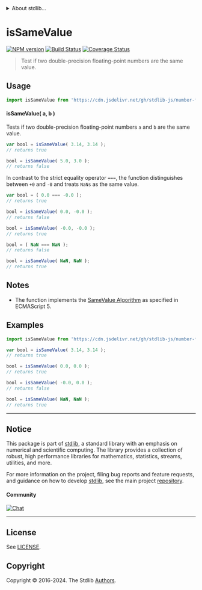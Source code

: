 <!--

@license Apache-2.0

Copyright (c) 2024 The Stdlib Authors.

Licensed under the Apache License, Version 2.0 (the "License");
you may not use this file except in compliance with the License.
You may obtain a copy of the License at

   http://www.apache.org/licenses/LICENSE-2.0

Unless required by applicable law or agreed to in writing, software
distributed under the License is distributed on an "AS IS" BASIS,
WITHOUT WARRANTIES OR CONDITIONS OF ANY KIND, either express or implied.
See the License for the specific language governing permissions and
limitations under the License.

-->


<details>
  <summary>
    About stdlib...
  </summary>
  <p>We believe in a future in which the web is a preferred environment for numerical computation. To help realize this future, we've built stdlib. stdlib is a standard library, with an emphasis on numerical and scientific computation, written in JavaScript (and C) for execution in browsers and in Node.js.</p>
  <p>The library is fully decomposable, being architected in such a way that you can swap out and mix and match APIs and functionality to cater to your exact preferences and use cases.</p>
  <p>When you use stdlib, you can be absolutely certain that you are using the most thorough, rigorous, well-written, studied, documented, tested, measured, and high-quality code out there.</p>
  <p>To join us in bringing numerical computing to the web, get started by checking us out on <a href="https://github.com/stdlib-js/stdlib">GitHub</a>, and please consider <a href="https://opencollective.com/stdlib">financially supporting stdlib</a>. We greatly appreciate your continued support!</p>
</details>

# isSameValue

[![NPM version][npm-image]][npm-url] [![Build Status][test-image]][test-url] [![Coverage Status][coverage-image]][coverage-url] <!-- [![dependencies][dependencies-image]][dependencies-url] -->

> Test if two double-precision floating-point numbers are the same value.



<section class="usage">

## Usage

```javascript
import isSameValue from 'https://cdn.jsdelivr.net/gh/stdlib-js/number-float64-base-assert-is-same-value@v0.2.1-deno/mod.js';
```

#### isSameValue( a, b )

Tests if two double-precision floating-point numbers `a` and `b` are the same value.

```javascript
var bool = isSameValue( 3.14, 3.14 );
// returns true

bool = isSameValue( 5.0, 3.0 );
// returns false
```

In contrast to the strict equality operator `===`, the function distinguishes between `+0` and `-0` and treats `NaNs` as the same value.

<!-- eslint-disable no-compare-neg-zero, use-isnan -->

```javascript
var bool = ( 0.0 === -0.0 );
// returns true

bool = isSameValue( 0.0, -0.0 );
// returns false

bool = isSameValue( -0.0, -0.0 );
// returns true

bool = ( NaN === NaN );
// returns false

bool = isSameValue( NaN, NaN );
// returns true
```

</section>

<!-- /.usage -->

<section class="notes">

## Notes

-   The function implements the [SameValue Algorithm][ecma-262-same-value-algorithm] as specified in ECMAScript 5.

</section>

<!-- /.notes -->

<section class="examples">

## Examples

<!-- eslint no-undef: "error" -->

```javascript
import isSameValue from 'https://cdn.jsdelivr.net/gh/stdlib-js/number-float64-base-assert-is-same-value@v0.2.1-deno/mod.js';

var bool = isSameValue( 3.14, 3.14 );
// returns true

bool = isSameValue( 0.0, 0.0 );
// returns true

bool = isSameValue( -0.0, 0.0 );
// returns false

bool = isSameValue( NaN, NaN );
// returns true
```

</section>

<!-- /.examples -->

<!-- C interface documentation. -->



<!-- Section for related `stdlib` packages. Do not manually edit this section, as it is automatically populated. -->

<section class="related">

</section>

<!-- /.related -->

<!-- Section for all links. Make sure to keep an empty line after the `section` element and another before the `/section` close. -->


<section class="main-repo" >

* * *

## Notice

This package is part of [stdlib][stdlib], a standard library with an emphasis on numerical and scientific computing. The library provides a collection of robust, high performance libraries for mathematics, statistics, streams, utilities, and more.

For more information on the project, filing bug reports and feature requests, and guidance on how to develop [stdlib][stdlib], see the main project [repository][stdlib].

#### Community

[![Chat][chat-image]][chat-url]

---

## License

See [LICENSE][stdlib-license].


## Copyright

Copyright &copy; 2016-2024. The Stdlib [Authors][stdlib-authors].

</section>

<!-- /.stdlib -->

<!-- Section for all links. Make sure to keep an empty line after the `section` element and another before the `/section` close. -->

<section class="links">

[npm-image]: http://img.shields.io/npm/v/@stdlib/number-float64-base-assert-is-same-value.svg
[npm-url]: https://npmjs.org/package/@stdlib/number-float64-base-assert-is-same-value

[test-image]: https://github.com/stdlib-js/number-float64-base-assert-is-same-value/actions/workflows/test.yml/badge.svg?branch=v0.2.1
[test-url]: https://github.com/stdlib-js/number-float64-base-assert-is-same-value/actions/workflows/test.yml?query=branch:v0.2.1

[coverage-image]: https://img.shields.io/codecov/c/github/stdlib-js/number-float64-base-assert-is-same-value/main.svg
[coverage-url]: https://codecov.io/github/stdlib-js/number-float64-base-assert-is-same-value?branch=main

<!--

[dependencies-image]: https://img.shields.io/david/stdlib-js/number-float64-base-assert-is-same-value.svg
[dependencies-url]: https://david-dm.org/stdlib-js/number-float64-base-assert-is-same-value/main

-->

[chat-image]: https://img.shields.io/gitter/room/stdlib-js/stdlib.svg
[chat-url]: https://app.gitter.im/#/room/#stdlib-js_stdlib:gitter.im

[stdlib]: https://github.com/stdlib-js/stdlib

[stdlib-authors]: https://github.com/stdlib-js/stdlib/graphs/contributors

[umd]: https://github.com/umdjs/umd
[es-module]: https://developer.mozilla.org/en-US/docs/Web/JavaScript/Guide/Modules

[deno-url]: https://github.com/stdlib-js/number-float64-base-assert-is-same-value/tree/deno
[deno-readme]: https://github.com/stdlib-js/number-float64-base-assert-is-same-value/blob/deno/README.md
[umd-url]: https://github.com/stdlib-js/number-float64-base-assert-is-same-value/tree/umd
[umd-readme]: https://github.com/stdlib-js/number-float64-base-assert-is-same-value/blob/umd/README.md
[esm-url]: https://github.com/stdlib-js/number-float64-base-assert-is-same-value/tree/esm
[esm-readme]: https://github.com/stdlib-js/number-float64-base-assert-is-same-value/blob/esm/README.md
[branches-url]: https://github.com/stdlib-js/number-float64-base-assert-is-same-value/blob/main/branches.md

[stdlib-license]: https://raw.githubusercontent.com/stdlib-js/number-float64-base-assert-is-same-value/main/LICENSE

[ecma-262-same-value-algorithm]: http://ecma-international.org/ecma-262/5.1/#sec-9.12

</section>

<!-- /.links -->
